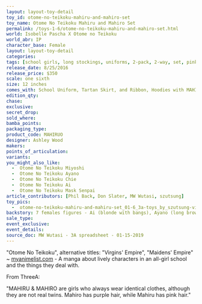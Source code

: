 ```yaml
---
layout: layout-toy-detail 
toy_id: otome-no-teikoku-mahiru-and-mahiro-set
toy_name: Otome No Teikoku Mahiru and Mahiro Set
permalink: /toys-1-6/otome-no-teikoku-mahiru-and-mahiro-set.html
world: Isobelle Pascha X Otome no Teikoku
world_abr: IP
character_base: Female
layout: layout-toy-detail
categories: 
tags: [school girls, long stockings, uniforms, 2-pack, 2-way, set, pink, purple, twins]
release_date: 8/25/2016
release_price: $350 
scale: one sixth
size: 12 inches
comes_with: School Uniform, Tartan Skirt, and Ribbon, Hoodies with MAHIMAHI Pattern, Starry Stockings, 1 Set of Hands and Loafers, 1 Set of Bra and Panties
edition_qty: 
chase: 
exclusive: 
secret_drop: 
sold_where: 
bamba_points: 
packaging_type: 
product_code: MAHIRUO
designer: Ashley Wood
makers: 
points_of_articulation: 
variants: 
you_might_also_like: 
  -  Otome No Teikoku Miyoshi
  -  Otome No Teikoku Ayano
  -  Otome No Teikoku Chie
  -  Otome No Teikoku Ai
  -  Otome No Teikoku Mask Senpai
article_contributors: [Phil Back, Don Slater, MW Wutasi, szutsung]
toy_pics: 
  -  otome-no-teikoku-mahiru-and-mahiru-set_01-6_3a-toys_by_szutsung-via-instagram.jpg
backstory: 7 females figures - Ai (blonde with bangs), Ayano (long brown hair), Chie (bright yellow pigtail puffs), Mahiro and Mahiru (twins with purple and pink pigtails, respectively), Miyoshi (long red-orange hair), Mask Senpai (grey hair, white respiratory safety mask. Special release through Goodsmile.com). Market update - typically seen at $150 to $350.
sale_type: 
event_exclusive: 
event_details: 
source_doc: MW Wutasi - 3A spreadsheet - 01-15-2019
---
```

"Otome No Teikoku", alternative titles: "Virgins' Empire", "Maidens' Empire" ~ <a href="https://myanimelist.net/manga/23463/Otome_no_Teikoku" target="_blank">myanimelist.com</a> - A manga about lively characters in an all-girl school and the things they deal with.

From ThreeA:

"MAHIRU & MAHIRO are girls who always wear identical clothes, although they are not real twins. Mahiro has purple hair, while Mahiru has pink hair."
